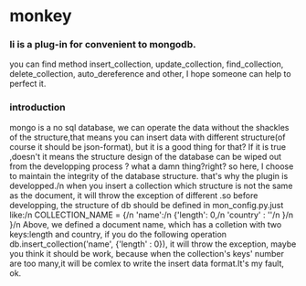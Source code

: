 monkey
======

### Ii is a plug-in for convenient to mongodb.

you can find method insert_collection, update_collection, find_collection, delete_collection, auto_dereference and other,
I hope someone can help to perfect it.

### introduction
  mongo is a no sql database, we can operate the data without the shackles of the structure,that means you can insert
data with different structure(of course it should be json-format), but it is a good thing for that? If it is true ,doesn't
it means the structure design of the database can be wiped out from the developping process ? what a damn thing?right?
so here, I choose to maintain the integrity of the database structure. that's why the plugin is developped./n
   when you insert a collection which structure is not the same as the document, it will throw the exception of different
.so before developping, the structure of db should be defined in mon_config.py.just like:/n
  COLLECTION_NAME = {/n
      'name':/n
        {'length': 0,/n
          'country' : ''/n
        }/n
  }/n
  Above, we defined a document name, which has a colletion with two keys:length and country, if you do the following operation
  db.insert_collection('name', {'length' : 0}), it will throw the exception, maybe you think it should be work, because 
  when the collection's keys' number are too many,it will be comlex to write the insert data format.It's my fault, ok.
